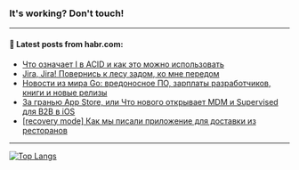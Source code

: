 ### It's working? Don't touch!

---
<!--
#### 🛠️ Technical stack:

![C++](https://img.shields.io/badge/C++-informational?logo=c%2B%2B&style=flat&logoColor=white&color=9C033A)
![Java](https://img.shields.io/badge/Java-informational?logo=java&style=flat&logoColor=white&color=007396)
![Kotlin](https://img.shields.io/badge/Kotlin-informational?logo=Kotlin&style=flat&logoColor=white&color=0095D5)
![JS](https://img.shields.io/badge/JS-informational?logo=javaScript&style=flat&logoColor=black&color=F7Df1E) <br>
![HTML5](https://img.shields.io/badge/HTML5-informational?logo=html5&style=flat&logoColor=white&color=E34F26)
![CSS3](https://img.shields.io/badge/CSS3-informational?logo=css3&style=flat&logoColor=white&color=157286)
![Sass](https://img.shields.io/badge/Saas-informational?logo=sass&style=flat&logoColor=white&color=hotpink)
![PHP](https://img.shields.io/badge/PHP-informational?logo=php&style=flat&logoColor=white&color=777BB4) <br>
![WebPAck](https://img.shields.io/badge/WebPack-informational?logo=webPack&style=flat&logoColor=white&color=FF6F00)
![Bootstrap](https://img.shields.io/badge/Bootstrap-informational?logo=Bootstrap&style=flat&logoColor=white&color=7952B3)
![MySQL](https://img.shields.io/badge/MySQL-informational?logo=MySQL&style=flat&logoColor=white&color=00f) <br>
![NodeJS](https://img.shields.io/badge/NodeJS-informational?logo=node.js&style=flat&logoColor=white&color=43853D)
![Spring](https://img.shields.io/badge/Spring-informational?logo=Spring&style=flat&logoColor=white&color=0A9EDC)
![Angular](https://img.shields.io/badge/Vue-informational?logo=vue.js&style=flat&logoColor=white&color=red)
![Git](https://img.shields.io/badge/Git-informational?logo=git&style=flat&logoColor=white&color=darkorange)

___
-->

#### 💬 Latest posts from habr.com:

<!-- BLOG-POST-LIST:START -->
- [Что означает I в ACID и как это можно использовать](https://habr.com/ru/post/684570/?utm_source=habrahabr&utm_medium=rss&utm_campaign=684570)
- [Jira, Jirа! Повернись к лесу задом, ко мне передом](https://habr.com/ru/post/684624/?utm_source=habrahabr&utm_medium=rss&utm_campaign=684624)
- [Новости из мира Go: вредоносное ПО, зарплаты разработчиков, книги и новые релизы](https://habr.com/ru/post/684614/?utm_source=habrahabr&utm_medium=rss&utm_campaign=684614)
- [За гранью App Store, или Что нового открывает MDM и Supervised для B2B в iOS](https://habr.com/ru/post/684160/?utm_source=habrahabr&utm_medium=rss&utm_campaign=684160)
- [[recovery mode] Как мы писали приложение для доставки из ресторанов](https://habr.com/ru/post/684592/?utm_source=habrahabr&utm_medium=rss&utm_campaign=684592)
<!-- BLOG-POST-LIST:END -->

---

[![Top Langs](https://github-readme-stats.vercel.app/api/top-langs/?username=zloylis&layout=compact&hide_border=true&theme=dracula)](https://github.com/zloylis)
